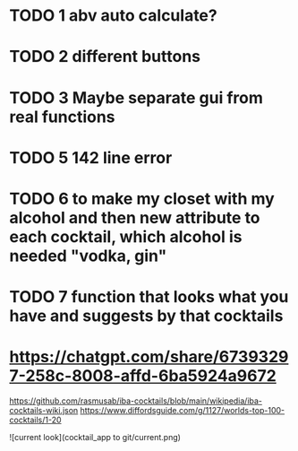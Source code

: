 # TODO 1 abv auto calculate?
# TODO 2 different buttons
# TODO 3 Maybe separate gui from real functions

# TODO 5 142 line error
# TODO 6 to make my closet with my alcohol and then new attribute to each cocktail, which alcohol is needed "vodka, gin"
# TODO 7 function that looks what you have and suggests by that cocktails
# https://chatgpt.com/share/67393297-258c-8008-affd-6ba5924a9672

https://github.com/rasmusab/iba-cocktails/blob/main/wikipedia/iba-cocktails-wiki.json
https://www.diffordsguide.com/g/1127/worlds-top-100-cocktails/1-20

![current look](cocktail_app to git/current.png)
